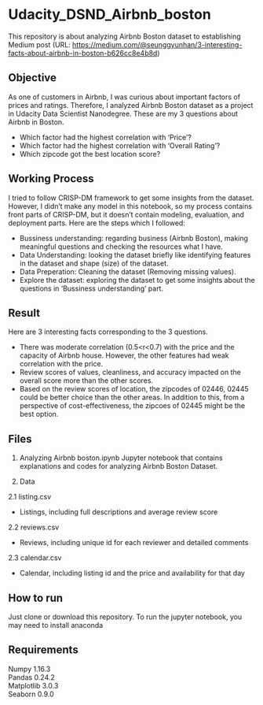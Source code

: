 # Udacity_DSND_Airbnb_boston

This repository is about analyzing Airbnb Boston dataset to establishing Medium post (URL: https://medium.com/@seunggyunhan/3-interesting-facts-about-airbnb-in-boston-b626cc8e4b8d)

## Objective

As one of customers in Airbnb, I was curious about important factors of prices and ratings. Therefore, I analyzed Airbnb Boston dataset as a project in Udacity Data Scientist Nanodegree. These are my 3 questions about Airbnb in Boston.
- Which factor had the highest correlation with ‘Price’?
- Which factor had the highest correlation with ‘Overall Rating’?
- Which zipcode got the best location score?

## Working Process

I tried to follow CRISP-DM framework to get some insights from the dataset. However, I didn’t make any model in this notebook, so my process contains front parts of CRISP-DM, but it doesn’t contain modeling, evaluation, and deployment parts. Here are the steps which I followed:
- Bussiness understanding: regarding business (Airbnb Boston), making meaningful questions and checking the resources what I have.
- Data Understanding: looking the dataset briefly like identifying features in the dataset and shape (size) of the dataset.
- Data Preperation: Cleaning the dataset (Removing missing values).
- Explore the dataset: exploring the dataset to get some insights about the questions in ‘Bussiness understanding’ part.

## Result
Here are 3 interesting facts corresponding to the 3 questions.
- There was moderate correlation (0.5<r<0.7) with the price and the capacity of Airbnb house. However, the other features had weak correlation with the price.
- Review scores of values, cleanliness, and accuracy impacted on the overall score more than the other scores.
- Based on the review scores of location, the zipcodes of 02446, 02445 could be better choice than the other areas. In addition to this, from a perspective of cost-effectiveness, the zipcoes of 02445 might be the best option.

## Files

1. Analyzing Airbnb boston.ipynb
Jupyter notebook that contains explanations and codes for analyzing Airbnb Boston Dataset.

2. Data

2.1 listing.csv
- Listings, including full descriptions and average review score

2.2 reviews.csv
- Reviews, including unique id for each reviewer and detailed comments

2.3 calendar.csv
- Calendar, including listing id and the price and availability for that day

## How to run
Just clone or download this repository.
To run the jupyter notebook, you may need to install anaconda

## Requirements
Numpy 1.16.3 <br>
Pandas 0.24.2 <br>
Matplotlib 3.0.3 <br>
Seaborn 0.9.0 <br>
